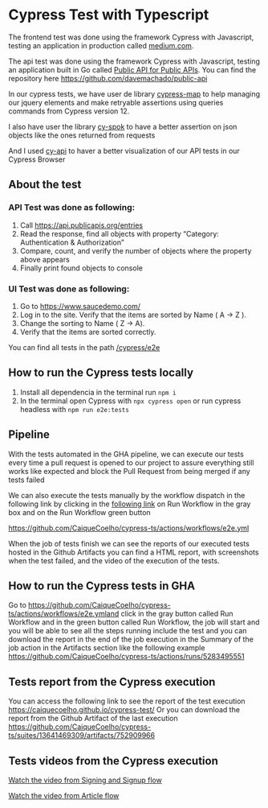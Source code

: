 # Cypress Test with Typescript

The frontend test was done using the framework Cypress with Javascript, testing an application in production called [medium.com](https://www.saucedemo.com/).

The api test was done using the framework Cypress with Javascript, testing an application built in Go called [Public API for Public APIs](https://api.publicapis.org/). You can find the repository here https://github.com/davemachado/public-api

In our cypress tests, we have user de library [cypress-map](https://github.com/bahmutov/cypress-map) to help managing our jquery elements and make retryable assertions using queries commands from Cypress version 12.

I also have user the library [cy-spok](https://www.npmjs.com/package/@faker-js/faker) to have a better assertion on json objects like the ones returned from requests

And I used [cy-api](https://github.com/bahmutov/cy-api) to haver a better visualization of our API tests in our Cypress Browser

## About the test

### API Test was done as following:

1. Call https://api.publicapis.org/entries
2. Read the response, find all objects with property “Category: Authentication & Authorization”
3. Compare, count, and verify the number of objects where the property above appears
4. Finally print found objects to console

### UI Test was done as following:

1. Go to https://www.saucedemo.com/
2. Log in to the site. Verify that the items are sorted by Name ( A -> Z ).
3. Change the sorting to Name ( Z -> A).
4. Verify that the items are sorted correctly.

You can find all tests in the path [/cypress/e2e](https://github.com/CaiqueCoelho/cypress-ts/tree/main/cypress/e2e)

## How to run the Cypress tests locally

1. Install all dependencia in the terminal run `npm i`
2. In the terminal open Cypress with `npx cypress open` or run cypress headless with `npm run e2e:tests`

## Pipeline

With the tests automated in the GHA pipeline, we can execute our tests every time a pull request is opened to our project to assure everything still works like expected and block the Pull Request from being merged if any tests failed

We can also execute the tests manually by the workflow dispatch in the following link by clicking in the [following link](https://github.com/CaiqueCoelho/cypress-ts/actions/workflows/e2e.yml) on Run Workflow in the gray box and on the Run Workflow green button

https://github.com/CaiqueCoelho/cypress-ts/actions/workflows/e2e.yml

When the job of tests finish we can see the reports of our executed tests hosted in the Github Artifacts you can find a HTML report, with screenshots when the test failed, and the video of the execution of the tests.

## How to run the Cypress tests in GHA

Go to https://github.com/CaiqueCoelho/cypress-ts/actions/workflows/e2e.ymland click in the gray button called Run Workflow and in the green button
called Run Workflow, the job will start and you will be able to see all the steps running include the test and you can download the report in the end
of the job execution in the Summary of the job action in the Artifacts section like the following example https://github.com/CaiqueCoelho/cypress-ts/actions/runs/5283495551

## Tests report from the Cypress execution

You can access the following link to see the report of the test execution https://caiquecoelho.github.io/cypress-test/
Or you can download the report from the Github Artifact of the last execution https://github.com/CaiqueCoelho/cypress-ts/suites/13641469309/artifacts/752909966

## Tests videos from the Cypress execution

[Watch the video from Signing and Signup flow](https://github.com/CaiqueCoelho/cypress-test/raw/main/cypress/TestReport/videos/Signin%26Signup.cy.js.mp4)

[Watch the video from Article flow](https://github.com/CaiqueCoelho/cypress-test/raw/main/cypress/TestReport/videos/ArticleFlow.cy.js.mp4)
